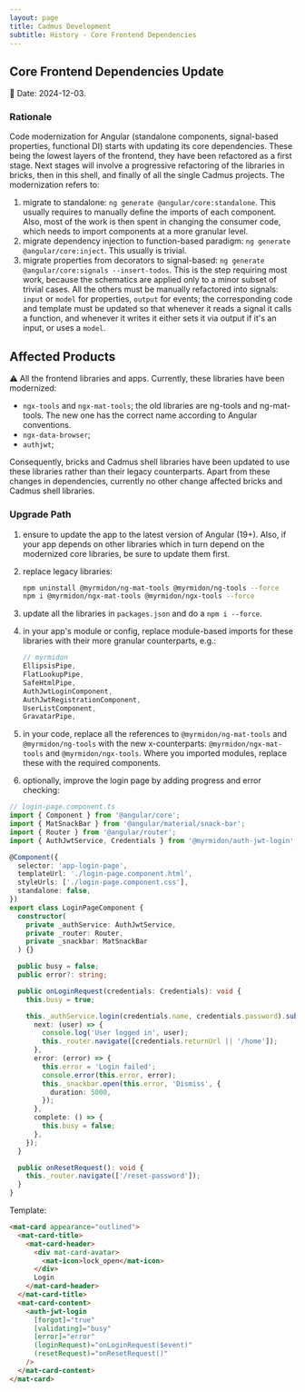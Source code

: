```yaml
---
layout: page
title: Cadmus Development
subtitle: History - Core Frontend Dependencies
---
```


## Core Frontend Dependencies Update

📆 Date: 2024-12-03.

### Rationale

Code modernization for Angular (standalone components, signal-based properties, functional DI) starts with updating its core dependencies. These being the lowest layers of the frontend, they have been refactored as a first stage. Next stages will involve a progressive refactoring of the libraries in bricks, then in this shell, and finally of all the single Cadmus projects. The modernization refers to:

1. migrate to standalone: `ng generate @angular/core:standalone`. This usually requires to manually define the imports of each component. Also, most of the work is then spent in changing the consumer code, which needs to import components at a more granular level.
2. migrate dependency injection to function-based paradigm: `ng generate @angular/core:inject`. This usually is trivial.
3. migrate properties from decorators to signal-based: `ng generate @angular/core:signals --insert-todos`. This is the step requiring most work, because the schematics are applied only to a minor subset of trivial cases. All the others must be manually refactored into signals: `input` or `model` for properties, `output` for events; the corresponding code and template must be updated so that whenever it reads a signal it calls a function, and whenever it writes it either sets it via output if it's an input, or uses a `model`.

## Affected Products

⚠️ All the frontend libraries and apps. Currently, these libraries have been modernized:

- `ngx-tools` and `ngx-mat-tools`; the old libraries are ng-tools and ng-mat-tools. The new one has the correct name according to Angular conventions.
- `ngx-data-browser`;
- `authjwt`;

Consequently, bricks and Cadmus shell libraries have been updated to use these libraries rather than their legacy counterparts. Apart from these changes in dependencies, currently no other change affected bricks and Cadmus shell libraries.

### Upgrade Path

1. ensure to update the app to the latest version of Angular (19+). Also, if your app depends on other libraries which in turn depend on the modernized core libraries, be sure to update them first.
2. replace legacy libraries:

    ```bash
    npm uninstall @myrmidon/ng-mat-tools @myrmidon/ng-tools --force
    npm i @myrmidon/ngx-mat-tools @myrmidon/ngx-tools --force
    ```

3. update all the libraries in `packages.json` and do a `npm i --force`.
4. in your app's module or config, replace module-based imports for these libraries with their more granular counterparts, e.g.:

    ```ts
    // myrmidon
    EllipsisPipe,
    FlatLookupPipe,
    SafeHtmlPipe,
    AuthJwtLoginComponent,
    AuthJwtRegistrationComponent,
    UserListComponent,
    GravatarPipe,
    ```

5. in your code, replace all the references to `@myrmidon/ng-mat-tools` and `@myrmidon/ng-tools` with the new x-counterparts: `@myrmidon/ngx-mat-tools` and `@myrmidon/ngx-tools`. Where you imported modules, replace these with the required components.

6. optionally, improve the login page by adding progress and error checking:

```ts
// login-page.component.ts
import { Component } from '@angular/core';
import { MatSnackBar } from '@angular/material/snack-bar';
import { Router } from '@angular/router';
import { AuthJwtService, Credentials } from '@myrmidon/auth-jwt-login';

@Component({
  selector: 'app-login-page',
  templateUrl: './login-page.component.html',
  styleUrls: ['./login-page.component.css'],
  standalone: false,
})
export class LoginPageComponent {
  constructor(
    private _authService: AuthJwtService,
    private _router: Router,
    private _snackbar: MatSnackBar
  ) {}

  public busy = false;
  public error?: string;

  public onLoginRequest(credentials: Credentials): void {
    this.busy = true;

    this._authService.login(credentials.name, credentials.password).subscribe({
      next: (user) => {
        console.log('User logged in', user);
        this._router.navigate([credentials.returnUrl || '/home']);
      },
      error: (error) => {
        this.error = 'Login failed';
        console.error(this.error, error);
        this._snackbar.open(this.error, 'Dismiss', {
          duration: 5000,
        });
      },
      complete: () => {
        this.busy = false;
      },
    });
  }

  public onResetRequest(): void {
    this._router.navigate(['/reset-password']);
  }
}
```

Template:

```html
<mat-card appearance="outlined">
  <mat-card-title>
    <mat-card-header>
      <div mat-card-avatar>
        <mat-icon>lock_open</mat-icon>
      </div>
      Login
    </mat-card-header>
  </mat-card-title>
  <mat-card-content>
    <auth-jwt-login
      [forgot]="true"
      [validating]="busy"
      [error]="error"
      (loginRequest)="onLoginRequest($event)"
      (resetRequest)="onResetRequest()"
    />
  </mat-card-content>
</mat-card>
```
